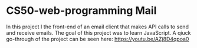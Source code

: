 # CS50-web-programming Mail
In this project I the front-end of an email client that makes API calls to send and receive emails.
The goal of this project was to learn JavaScript. A qiuck go-through of the project can be seen here: https://youtu.be/AZj8D4qpoa0
